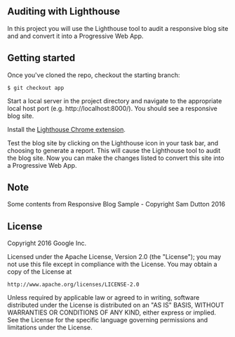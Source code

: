 ## Auditing with Lighthouse
In this project you will use the Lighthouse tool to audit a responsive blog site
and and convert it into a Progressive Web App.

## Getting started
Once you've cloned the repo, checkout the starting branch:

`$ git checkout app`

Start a local server in the project directory and navigate to the appropriate local host port (e.g. http://localhost:8000/). You should see a responsive blog site.

Install the [Lighthouse Chrome extension](http://chrome.google.com/webstore/detail/lighthouse/blipmdconlkpinefehnmjammfjpmpbjk).

Test the blog site by clicking on the Lighthouse icon in your task bar, and choosing to generate a report. This will cause the Lighthouse tool to audit the blog site. Now you can make the changes listed to convert this site into a Progressive Web App.

## Note

Some contents from Responsive Blog Sample - Copyright Sam Dutton 2016

## License

Copyright 2016 Google Inc.

Licensed under the Apache License, Version 2.0 (the "License");
you may not use this file except in compliance with the License.
You may obtain a copy of the License at

    http://www.apache.org/licenses/LICENSE-2.0

Unless required by applicable law or agreed to in writing, software
distributed under the License is distributed on an "AS IS" BASIS,
WITHOUT WARRANTIES OR CONDITIONS OF ANY KIND, either express or implied.
See the License for the specific language governing permissions and
limitations under the License.
